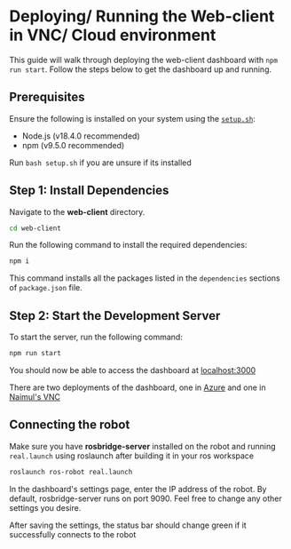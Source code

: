 # Deploying/ Running the Web-client in VNC/ Cloud environment

This guide will walk through deploying the web-client dashboard with `npm run start`. Follow the steps below to get the dashboard up and running.

## Prerequisites

Ensure the following is installed on your system using the [`setup.sh`](./setup.sh):

- Node.js (v18.4.0 recommended)
- npm (v9.5.0 recommended)

Run `bash setup.sh` if you are unsure if its installed

## Step 1: Install Dependencies

Navigate to the **web-client** directory. 
```bash
cd web-client
```

Run the following command to install the required dependencies:

```bash
npm i
```

This command installs all the packages listed in the `dependencies` sections of `package.json` file.

## Step 2: Start the Development Server

To start the server, run the following command:
```bash
npm run start
```

You should now be able to access the dashboard at [localhost:3000](http://localhost:3000)

There are two deployments of the dashboard, one in [Azure](http://40.76.113.205:3000/) and one in [Naimul's VNC](http://vnc.naimulhasan.ros.campusrover.org/)

## Connecting the robot

Make sure you have **rosbridge-server** installed on the robot and running `real.launch` using roslaunch after building it in your ros workspace

```bash
roslaunch ros-robot real.launch
```

In the dashboard's settings page, enter the IP address of the robot. By default, rosbridge-server runs on port 9090. Feel free to change any other settings you desire. 

After saving the settings, the status bar should change green if it successfully connects to the robot